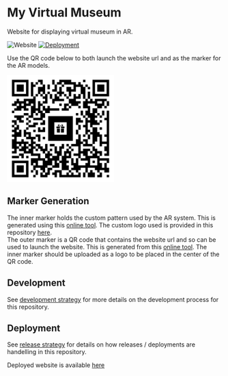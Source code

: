 # My Virtual Museum
Website for displaying virtual museum in AR.

![Website](https://img.shields.io/website?url=https%3A%2F%2Fwww.myvirtualmuseum.org)
[![Deployment](https://github.com/benknight135/my-virtual-museum/actions/workflows/deploy.yml/badge.svg)](https://github.com/benknight135/my-virtual-museum/actions/workflows/deploy.yml)

Use the QR code below to both launch the website url and as the marker for the AR models.

<img src="data/images/christmas-snow-globe-qr.png" alt="drawing" width="250"/>

## Marker Generation
The inner marker holds the custom pattern used by the AR system. This is generated using this [online tool](https://jeromeetienne.github.io/AR.js/three.js/examples/marker-training/examples/generator.html). The custom logo used is provided in this repository [here](images/marker_whale.png).  
The outer marker is a QR code that contains the website url and so can be used to launch the website. This is generated from this [online tool](https://www.qrcode-monkey.com). The inner marker should be uploaded as a logo to be placed in the center of the QR code.

## Development
See [development strategy](.github/DEVELOPMENT_STRATEGY.md) for more details on the development process for this repository. 

## Deployment
See [release strategy](.github/RELEASE_STRATEGY.md) for details on how releases / deployments are handelling in this repository.

Deployed website is available [here](https://www.myvirtualmuseum.org)
